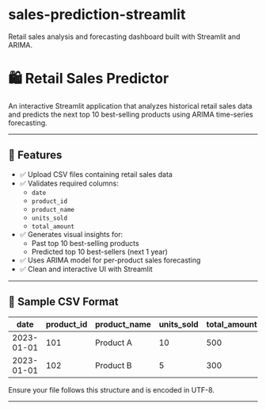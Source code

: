 # sales-prediction-streamlit
Retail sales analysis and forecasting dashboard built with Streamlit and ARIMA.

# 🛍️ Retail Sales Predictor

An interactive Streamlit application that analyzes historical retail sales data and predicts the next top 10 best-selling products using ARIMA time-series forecasting.

---

## 📌 Features

- ✅ Upload CSV files containing retail sales data
- ✅ Validates required columns:
  - `date`
  - `product_id`
  - `product_name`
  - `units_sold`
  - `total_amount`
- ✅ Generates visual insights for:
  - Past top 10 best-selling products
  - Predicted top 10 best-sellers (next 1 year)
- ✅ Uses ARIMA model for per-product sales forecasting
- ✅ Clean and interactive UI with Streamlit

---

## 🧪 Sample CSV Format

| date       | product_id | product_name | units_sold | total_amount |
|------------|------------|--------------|------------|--------------|
| 2023-01-01 | 101        | Product A    | 10         | 500          |
| 2023-01-01 | 102        | Product B    | 5          | 300          |

Ensure your file follows this structure and is encoded in UTF-8.

---



